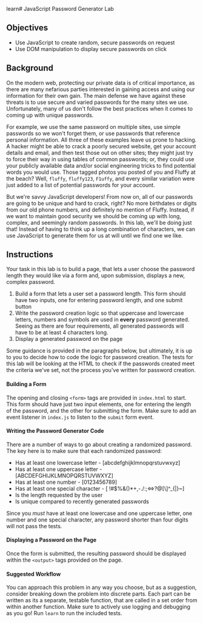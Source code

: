 learn# JavaScript Password Generator Lab

## Objectives

* Use JavaScript to create random, secure passwords on request
* Use DOM manipulation to display secure passwords on click

## Background

On the modern web, protecting our private data is of critical
importance, as there are many nefarious parties interested in gaining access
and using our information for their own gain. The main defense we have against
these threats is to use secure and varied passwords for the many sites we use.
Unfortunately, many of us don't follow the best practices when it comes to
coming up with unique passwords.

For example, we use the same password on multiple sites, use simple passwords
so we won't forget them, or use passwords that reference personal information.
All three of these examples leave us prone to hacking. A hacker
might be able to crack a poorly secured website, get your account details and
email, and then test those out on other sites; they might just try to force
their way in using tables of common passwords; or, they could use your publicly
available data and/or social engineering tricks to find potential words you
would use. Those tagged photos you posted of you and Fluffy at the beach? Well,
`fluffy`, `fluffy123`, `F1uffy`, and every similar variation were just added to
a list of potential passwords for your account.

But we're savvy JavaScript developers! From now on, all of our passwords are
going to be unique and hard to crack, right? No more birthdates or digits from
our old phone numbers, and definitely no mention of Fluffy. Instead, if we
want to maintain good security we should be coming up with long, complex, and
seemingly random passwords. In this lab, we'll be doing just that! Instead of
having to think up a long combination of characters, we can use JavaScript to
generate them for us at will until we find one we like.

## Instructions

Your task in this lab is to build a page, that lets a user choose the password
length they would like via a form and, upon submission, displays a new, complex
password.

1. Build a form that lets a user set a password length. This form should have two
inputs, one for entering password length, and one submit button
2. Write the password creation logic so that uppercase and lowercase letters,
numbers and symbols are used in **every** password generated. Seeing as there
are four requirements, all generated passwords will have to be at least 4
characters long.
3. Display a generated password on the page

Some guidance is provided in the paragraphs below, but ultimately, it is up to
you to decide how to code the logic for password creation. The tests for this
lab will be looking at the HTML to check if the passwords created meet the
criteria we've set, not the process you've written for password creation.

#### Building a Form

The opening and closing `<form>` tags are provided in `index.html` to start.
This form should have just two input elements, one for entering the length of
the password, and the other for submitting the form. Make sure to add an
event listener in `index.js` to listen to the `submit` form event.

#### Writing the Password Generator Code

There are a number of ways to go about creating a randomized password. The key
here is to make sure that each randomized password:

* Has at least one lowercase letter - [abcdefghijklmnopqrstuvwxyz]
* Has at least one uppercase letter - [ABCDEFGHIJKLMNOPQRSTUVWXYZ]
* Has at least one number - [0123456789]
* Has at least one special character - [ !#$%&()\*+,-./:;<=>?@[\\]^\_\{|}~]
* Is the length requested by the user
* Is unique compared to recently generated passwords

Since you _must_ have at least one lowercase and one uppercase letter, one
number and one special character, any password shorter than four digits will
not pass the tests.

#### Displaying a Password on the Page

Once the form is submitted, the resulting password should be displayed within
the `<output>` tags provided on the page.

#### Suggested Workflow

You can approach this problem in any way you choose, but as a suggestion,
consider breaking down the problem into discrete parts. Each part can be
written as its a separate, testable function, that are called in a set order
from within another function. Make sure to actively use logging and debugging
as you go! Run `learn` to run the included tests.
